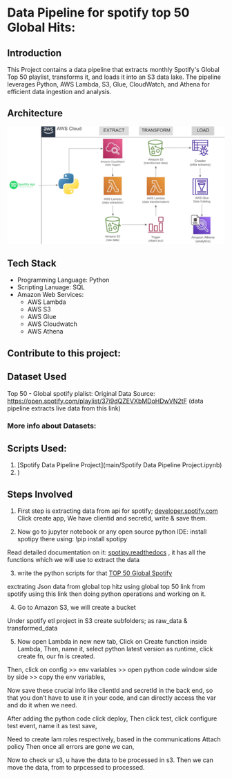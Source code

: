 # Data Pipeline for spotify top 50 Global Hits:

## Introduction
This Project contains a data pipeline that extracts monthly Spotify's Global Top 50 playlist, transforms it, and loads it into an S3 data lake. The pipeline leverages Python, AWS Lambda, S3, Glue, CloudWatch, and Athena for efficient data ingestion and analysis.

## Architecture
![Project Architecture](Architecture.png)

## Tech Stack
- Programming Language: Python
- Scripting Lanuage: SQL
- Amazon Web Services:
  * AWS Lambda
  * AWS S3
  * AWS Glue
  * AWS Cloudwatch
  * AWS Athena
 
## Contribute to this project: 

## Dataset Used
Top 50 - Global spotify plalist: 
Original Data Source: https://open.spotify.com/playlist/37i9dQZEVXbMDoHDwVN2tF (data pipeline extracts live data from this link)

### More info about Datasets:

## Scripts Used:
1. [Spotify Data Pipeline Project](main/Spotify Data Pipeline Project.ipynb)
2. )

## Steps Involved

1. First step is extracting data from api for spotify;
[developer.spotify.com](https://developer.spotify.com/dashboard)
Click create app,
We have clientid and secretid, write & save them.

2. Now go to jupyter notebook or any open source python IDE:
install spotipy there using: !pip install spotipy
 
Read detailed documentation on it: [spotipy.readthedocs](https://spotipy.readthedocs.io/en/2.24.0/)
, it has all the functions which we will use to extract the data

3. write the python scripts for that [TOP 50 Global Spotify](https://open.spotify.com/playlist/1KNl4AYfgZtOVm9KHkhPTF)
   
exctrating Json data from global top hitz using global top 50 link from spotify using this link then doing python operations and working on it.

4. Go to Amazon S3, we will create a bucket

Under spotify etl project in S3 create subfolders; as raw_data & transformed_data
  
5.  Now open Lambda in new new tab,
Click on Create function inside Lambda,
Then, name it, select python latest version as runtime, click create fn, our fn is created.

Then,
click on config >> env variables >> open python code window side by side >> copy the env variables, 
 
Now save these crucial info like clientId and secretId in the back end, so that you don’t have to use it in your code, and can directly access the var and do it when we need.

After adding the python code click deploy,
Then click test, click configure test event, name it as test save,

Need to create Iam roles respectively, based in the communications
Attach policy
Then once all errors are gone we can,

Now to check ur s3, u have the data to be processed in s3.
Then we can move the data, from to prpcessed to processed. 


